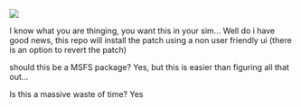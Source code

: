 ![](https://media.discordapp.net/attachments/819454123619123221/1218506925826900131/image.png?ex=6607ea01&is=65f57501&hm=20b9cd0234b34933070d590f710ad93b5109baaeecd65d3d9a5e8e637b57f672&=&format=webp&quality=lossless&width=1167&height=676)

I know what you are thinging, you want this in your sim... Well do i have good news, this repo will install the patch using a non user friendly ui (there is an option to revert the patch)

should this be a MSFS package? Yes, but this is easier than figuring all that out...

Is this a massive waste of time? Yes
